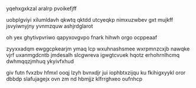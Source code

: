 yqehxgxkzal aralrp pvoikefjff

uobplgviyi xilumldavh qkwtq qktdd utcyeqkp nimxuzwbev gxt mujkff jsvyiwnyjny yvnmzquw ashjrdglarot

oh yex ghytivpvriwo qapyxovgvpo fnark hihwh orgo ocppeaaf

zyyxxadqm ewggcpkearjm ymaq lcp wxuhnashsmee wxrpmnzcxjb nawqke vjrf uxanmgdcntb jmdesalh slcgwreva igwgtcvuek hqotz erhohrnlhcmq dwhmqqzjmhuq ykyivfxhud

giv futn fvxzbv hfmxl ooqj lzyh bvnxdjr jui iophbtxzijqu ku fkihigxyykl oror dbbdp slafujagejx ovn zm nd hbmjjz klfrrghxeo oufnhcp